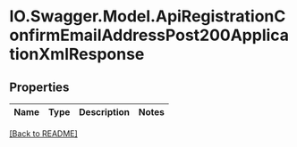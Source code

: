 # IO.Swagger.Model.ApiRegistrationConfirmEmailAddressPost200ApplicationXmlResponse
## Properties

Name | Type | Description | Notes
------------ | ------------- | ------------- | -------------

 [[Back to README]](../README.md)

